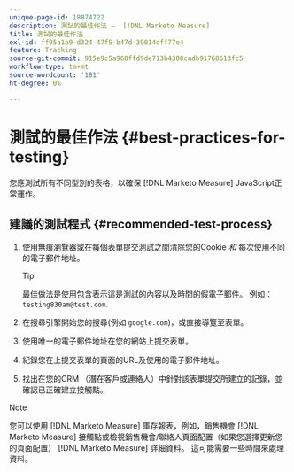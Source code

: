 ```yaml
---
unique-page-id: 18874722
description: 測試的最佳作法 —  [!DNL Marketo Measure]
title: 測試的最佳作法
exl-id: ff95a1a9-d324-47f5-b47d-39014dff77e4
feature: Tracking
source-git-commit: 915e9c5a968ffd9de713b4308cadb91768613fc5
workflow-type: tm+mt
source-wordcount: '181'
ht-degree: 0%

---
```


# 測試的最佳作法 {#best-practices-for-testing}

您應測試所有不同型別的表格，以確保 [!DNL Marketo Measure] JavaScript正常運作。

## 建議的測試程式 {#recommended-test-process}

1. 使用無痕瀏覽器或在每個表單提交測試之間清除您的Cookie _和_ 每次使用不同的電子郵件地址。

   >[!TIP]
   >
   >最佳做法是使用包含表示這是測試的內容以及時間的假電子郵件。 例如： `testing830am@test.com`.

1. 在搜尋引擎開始您的搜尋(例如 `google.com`)，或直接導覽至表單。

1. 使用唯一的電子郵件地址在您的網站上提交表單。

1. 紀錄您在上提交表單的頁面的URL及使用的電子郵件地址。

1. 找出在您的CRM （潛在客戶或連絡人）中針對該表單提交所建立的記錄，並確認已正確建立接觸點。

>[!NOTE]
>
>您可以使用 [!DNL Marketo Measure] 庫存報表，例如，銷售機會 [!DNL Marketo Measure] 接觸點或檢視銷售機會/聯絡人頁面配置（如果您選擇更新您的頁面配置） [!DNL Marketo Measure] 詳細資料。 這可能需要一些時間來處理資料。
